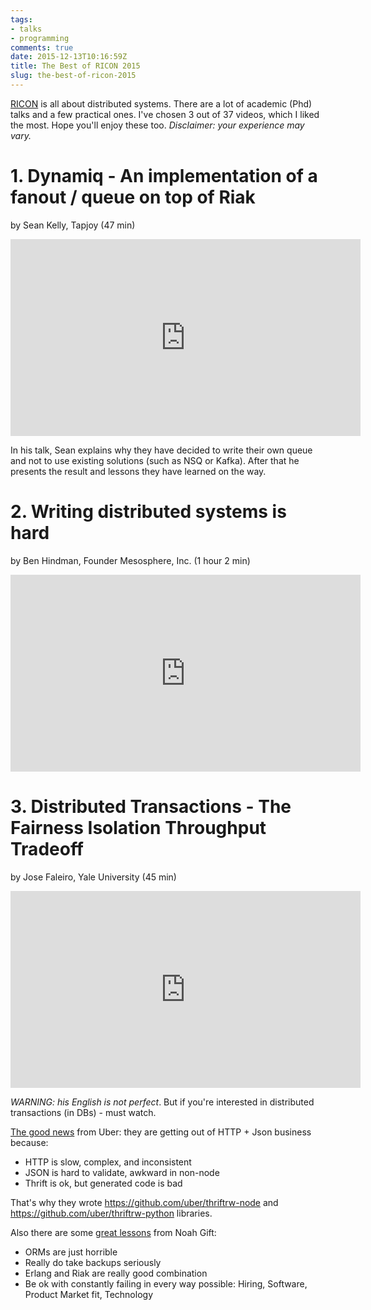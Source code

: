 ```yaml
---
tags:
- talks
- programming
comments: true
date: 2015-12-13T10:16:59Z
title: The Best of RICON 2015
slug: the-best-of-ricon-2015
---
```


[RICON](http://www.ricon.io/index.html) is all about distributed systems. There
are a lot of academic (Phd) talks and a few practical ones. I've chosen 3 out
of 37 videos, which I liked the most. Hope you'll enjoy these too. _Disclaimer:
your experience may vary._

<!--more-->

# 1. Dynamiq - An implementation of a fanout / queue on top of Riak

by Sean Kelly, Tapjoy (47 min)

<iframe width="560" height="315" src="https://www.youtube.com/embed/KKk_je4GCqs" frameborder="0" allowfullscreen></iframe>

In his talk, Sean explains why they have decided to write their own queue and
not to use existing solutions (such as NSQ or Kafka). After that he presents
the result and lessons they have learned on the way.

# 2. Writing distributed systems is hard

by Ben Hindman, Founder Mesosphere, Inc. (1 hour 2 min)

<iframe width="560" height="315" src="https://www.youtube.com/embed/K76WZkkBO2c" frameborder="0" allowfullscreen></iframe>

# 3. Distributed Transactions - The Fairness Isolation Throughput Tradeoff

by Jose Faleiro, Yale University (45 min)

<iframe width="560" height="315" src="https://www.youtube.com/embed/5GvvkmrKKrM" frameborder="0" allowfullscreen></iframe>

*WARNING: his English is not perfect*. But if you're interested in distributed
transactions (in DBs) - must watch.

[The good news](https://youtu.be/N2472uS5Y6M?t=17m31s) from Uber: they are getting out of HTTP + Json business because:

- HTTP is slow, complex, and inconsistent
- JSON is hard to validate, awkward in non-node
- Thrift is ok, but generated code is bad

That's why they wrote https://github.com/uber/thriftrw-node and
https://github.com/uber/thriftrw-python libraries.

Also there are some [great lessons](https://youtu.be/GT8JbaRyrsc?t=28m34s) from Noah Gift:

- ORMs are just horrible
- Really do take backups seriously
- Erlang and Riak are really good combination
- Be ok with constantly failing in every way possible: Hiring, Software, Product Market fit, Technology

